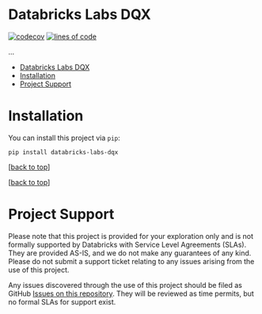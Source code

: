 Databricks Labs DQX
===

[![codecov](https://codecov.io/github/databrickslabs/dqx/graph/badge.svg?token=x1JSVddfZa)](https://codecov.io/github/databrickslabs/dqx) [![lines of code](https://tokei.rs/b1/github/databrickslabs/dqx)]([https://codecov.io/github/databrickslabs/dqx](https://github.com/databrickslabs/dqx))


...

<!-- TOC -->
* [Databricks Labs DQX](#databricks-labs-dqx)
* [Installation](#installation)
* [Project Support](#project-support)
<!-- TOC -->

# Installation

You can install this project via `pip`:

```
pip install databricks-labs-dqx
```

[[back to top](#databricks-labs-dqx)]

[[back to top](#databricks-labs-dqx)]

# Project Support

Please note that this project is provided for your exploration only and is not 
formally supported by Databricks with Service Level Agreements (SLAs). They are 
provided AS-IS, and we do not make any guarantees of any kind. Please do not 
submit a support ticket relating to any issues arising from the use of this project.

Any issues discovered through the use of this project should be filed as GitHub 
[Issues on this repository](https://github.com/databrickslabs/dqx/issues). 
They will be reviewed as time permits, but no formal SLAs for support exist.
